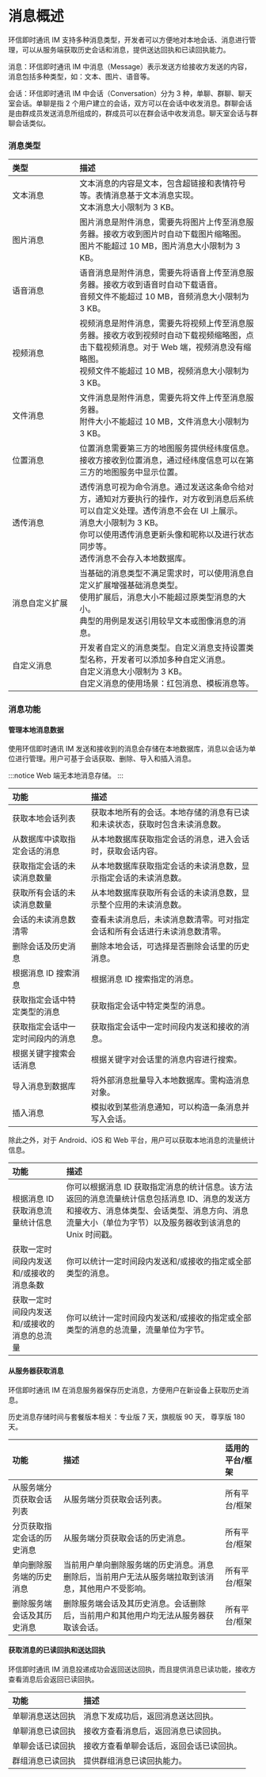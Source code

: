 # 消息概述

<Toc />

环信即时通讯 IM 支持多种消息类型，开发者可以方便地对本地会话、消息进行管理，可以从服务端获取历史会话和消息，提供送达回执和已读回执能力。

消息：环信即时通讯 IM 中消息（Message）表示发送方给接收方发送的内容，消息包括多种类型，如：文本、图片、语音等。

会话：环信即时通讯 IM 中会话（Conversation）分为 3 种，单聊、群聊、聊天室会话。单聊是指 2 个用户建立的会话，双方可以在会话中收发消息。群聊会话是由群成员发送消息所组成的，群成员可以在群会话中收发消息。聊天室会话与群聊会话类似。

### 消息类型

| 类型<div style="width: 120px;"></div>           | 描述                                                         |
| :------------- | :----------------------------------------------------------- |
| 文本消息       | 文本消息的内容是文本，包含超链接和表情符号等。表情消息基于文本消息实现。<br/> 文本消息大小限制为 3 KB。 |
| 图片消息       | 图片消息是附件消息，需要先将图片上传至消息服务器。接收方收到图片时自动下载图片缩略图。<br/> 图片不能超过 10 MB，图片消息大小限制为 3 KB。 |
| 语音消息       | 语音消息是附件消息，需要先将语音上传至消息服务器。接收方收到语音时自动下载语音。<br/> 音频文件不能超过 10 MB，音频消息大小限制为 3 KB。 |
| 视频消息       | 视频消息是附件消息，需要先将视频上传至消息服务器。接收方收到视频时自动下载视频缩略图，点击下载视频消息。对于 Web 端，视频消息没有缩略图。<br/> 视频文件不能超过 10 MB，视频消息大小限制为 3 KB。 |
| 文件消息       | 文件消息是附件消息，需要先将文件上传至消息服务器。<br/> 附件大小不能超过 10 MB，文件消息大小限制为 3 KB。 |
| 位置消息       | 位置消息需要第三方的地图服务提供经纬度信息。接收方接收到位置消息，通过经纬度信息可以在第三方的地图服务中显示位置。 |
| 透传消息       | 透传消息可视为命令消息。通过发送这条命令给对方，通知对方要执行的操作，对方收到消息后系统可以自定义处理。透传消息不会在 UI 上展示。<br/>消息大小限制为 3 KB。<br> 你可以使用透传消息更新头像和昵称以及进行状态同步等。<br/> 透传消息不会存入本地数据库。 |
| 消息自定义扩展 | 当基础的消息类型不满足需求时，可以使用消息自定义扩展增强基础消息类型。<br/>使用扩展后，消息大小不能超过原类型消息的大小。<br/>典型的用例是发送引用较早文本或图像消息的消息。 |
| 自定义消息     | 开发者自定义的消息类型。自定义消息支持设置类型名称，开发者可以添加多种自定义消息。<br/>自定义消息大小限制为 3 KB。<br/>自定义消息的使用场景：红包消息、模板消息等。 |

### 消息功能

#### 管理本地消息数据

使用环信即时通讯 IM 发送和接收到的消息会存储在本地数据库，消息以会话为单位进行管理。用户可基于会话获取、删除、导入和插入消息。

:::notice
Web 端无本地消息存储。
:::

| 功能                         | 描述                                                         |
| :--------------------------- | :----------------------------------------------------------- |
| 获取本地会话列表             | 获取本地所有的会话。本地存储的消息有已读和未读状态，获取时包含未读消息数。 |
| 从数据库中读取指定会话的消息 | 从本地数据库获取指定会话的消息，进入会话时，获取会话内容。 |
| 获取指定会话的未读消息数量   | 从本地数据库获取指定会话的未读消息数，显示指定会话的未读消息数。 |
| 获取所有会话的未读消息数量   | 从本地数据库获取所有会话的未读消息数，显示整个应用的未读消息数。 |
| 会话的未读消息数清零              | 查看未读消息后，未读消息数清零。可对指定会话和所有会话进行未读消息数清零。 |
| 删除会话及历史消息           | 删除本地会话，可选择是否删除会话里的历史消息。             |
| 根据消息 ID 搜索消息          | 根据消息 ID 搜索指定的消息。             |
| 获取指定会话中特定类型的消息         | 获取指定会话中特定类型的消息。             |
| 获取指定会话中一定时间段内的消息         | 获取指定会话中一定时间段内发送和接收的消息。             |
| 根据关键字搜索会话消息       | 根据关键字对会话里的消息内容进行搜索。                       |
| 导入消息到数据库             | 将外部消息批量导入本地数据库。需构造消息对象。 |
| 插入消息                     | 模拟收到某些消息通知，可以构造一条消息并写入会话。           |

除此之外，对于 Android、iOS 和 Web 平台，用户可以获取本地消息的流量统计信息。

| 功能                         | 描述                                                         |
| :--------------------------- | :----------------------------------------------------------- |
| 根据消息 ID 获取消息流量统计信息             | 你可以根据消息 ID 获取指定消息的统计信息。该方法返回的消息流量统计信息包括消息 ID、消息的发送方和接收方、消息体类型、会话类型、消息方向、消息流量大小（单位为字节）以及服务器收到该消息的 Unix 时间戳。 |
| 获取一定时间段内发送和/或接收的消息条数|  你可以统计一定时间段内发送和/或接收的指定或全部类型的消息。|
| 获取一定时间段内发送和/或接收的消息的总流量 | 你可以统计一定时间段内发送和/或接收的指定或全部类型的消息的总流量，流量单位为字节。 | 

#### 从服务器获取消息

环信即时通讯 IM 在消息服务器保存历史消息，方便用户在新设备上获取历史消息。

历史消息存储时间与套餐版本相关：专业版 7 天，旗舰版 90 天， 尊享版 180 天。

| 功能                       | 描述                                 | 适用的平台/框架|
| :---------- | :----------- |:----------------------------------- |
| 从服务端分页获取会话列表           | 从服务端分页获取会话列表。               | 所有平台/框架 |
| 分页获取指定会话的历史消息 | 从服务端分页获取会话的历史消息。 | 所有平台/框架 |
| 单向删除服务端的历史消息 | 当前用户单向删除服务端的历史消息。消息删除后，当前用户无法从服务端拉取到该消息，其他用户不受影响。 | 所有平台/框架 |
| 删除服务端会话及其历史消息 | 删除服务端会话及其历史消息。会话删除后，当前用户和其他用户均无法从服务器获取该会话。 | 所有平台/框架 |

#### 获取消息的已读回执和送达回执

环信即时通讯 IM 消息投递成功会返回送达回执，而且提供消息已读功能，接收方查看消息后会返回已读回执。

| 功能             | 描述                                   |
| :--------------- | :------------------------------------- |
| 单聊消息送达回执     | 消息下发成功后，返回消息送达回执。   |
| 单聊消息已读回执     | 接收方查看消息后，返回消息已读回执。 |
| 单聊会话已读回执 | 接收方查看单聊会话后，返回会话已读回执。             |
| 群组消息已读回执 | 提供群组消息已读回执能力。             |